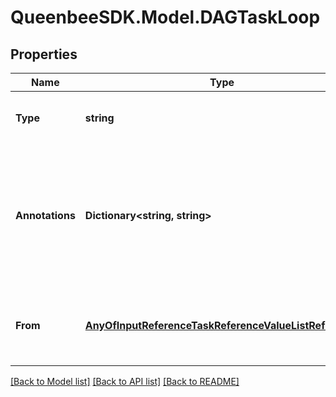 
# QueenbeeSDK.Model.DAGTaskLoop

## Properties

Name | Type | Description | Notes
------------ | ------------- | ------------- | -------------
**Type** | **string** |  | [optional] [readonly] [default to "DAGTaskLoop"]
**Annotations** | **Dictionary&lt;string, string&gt;** | An optional dictionary to add annotations to inputs. These annotations will be used by the client side libraries. | [optional] 
**From** | [**AnyOfInputReferenceTaskReferenceValueListReference**](AnyOfInputReferenceTaskReferenceValueListReference.md) | The task or DAG parameter to loop over (must be iterable). | [optional] 

[[Back to Model list]](../README.md#documentation-for-models)
[[Back to API list]](../README.md#documentation-for-api-endpoints)
[[Back to README]](../README.md)

